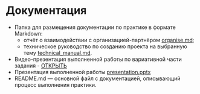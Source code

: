 # Документация

- Папка для размещения документации по практике в формате Markdown:
  - отчёт о взаимодействии с организацией-партнёром [organise.md](organise.md);
  - техническое руководство по созданию проекта на выбранную тему [technical_manual.md](technical_manual.md).
- Видео-презентация выполненной работы по вариативной части задания - [ОТКРЫТЬ](https://drive.google.com/file/d/10fTVCL_krWgUD0ZpYD7dIt661VE1qSvL/view?usp=drive_link)
- Презентация выполненной работы [presentation.pptx](docs/presentation.pptx)
- README.md — основной файл с документацией, описывающий процесс выполнения практики.
